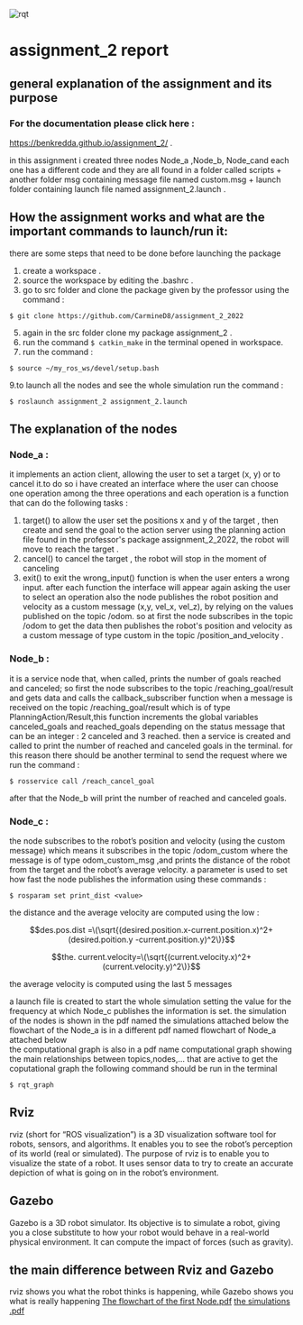 ![rqt](https://user-images.githubusercontent.com/116979828/216663283-f0e682ba-4985-40c0-8bd0-a66da79496d9.PNG)

# assignment_2 report
## general explanation of the assignment and its purpose
### For the documentation please click here :
https://benkredda.github.io/assignment_2/ .

in this assignment i created three nodes Node_a ,Node_b, Node_cand each one has a different code and they are all found in a folder called scripts + another folder msg containing message file named custom.msg + launch folder containing launch file named assignment_2.launch .
## How the assignment works and what are the important commands to launch/run it:

there are some steps that need to be done before launching the package 
1. create a workspace .
2. source the workspace by editing the .bashrc .
3. go to src folder and clone the package given by the professor using the command :
 
`$ git clone https://github.com/CarmineD8/assignment_2_2022 ` 

5. again in the src folder clone my package assignment_2 .
6. run the command `$ catkin_make` in the terminal opened in workspace.
7. run the command :  

`$ source ~/my_ros_ws/devel/setup.bash `

9.to launch all the nodes and see the whole simulation run the command :

`$ roslaunch assignment_2 assignment_2.launch`

## The explanation of the nodes
### Node_a :
it implements an action client, allowing the user to set a target (x, y) or to cancel it.to do so i have created an interface where the user can choose one operation among the three operations and each operation is a function that can do the following tasks :
1. target() to allow the user set the positions x and y of the target , then create and send the goal to the action server using the planning action file found in the professor's package assignment_2_2022, the robot will move to reach the target .
2. cancel() to cancel the target , the robot will stop in the moment of canceling
3. exit() to exit 
the wrong_input() function is when the user enters a wrong input.
after each function the interface will appear again asking the user to select an operation
also the node publishes the robot position and velocity as a custom message (x,y, vel_x, vel_z), by relying on the values
published on the topic /odom. so at first the node subscribes in the topic /odom to get the data then publishes the robot's position and velocity as a custom message of type custom in the topic /position_and_velocity .

### Node_b :
it is a service node that, when called, prints the number of goals reached and canceled; so first the node subscribes to the topic /reaching_goal/result and gets data and calls the callback_subscriber function when a message is received on the topic /reaching_goal/result which is of type PlanningAction/Result,this function increments the global variables canceled_goals and reached_goals depending on the status message that can be an integer : 2 canceled and 3 reached.
then a service is created and called to print the number of reached and canceled goals in the terminal.
for this reason there should be another terminal to send the request where we run the command :

`$ rosservice call /reach_cancel_goal`

after that the Node_b will print the number of reached and canceled goals.

### Node_c :  
the  node subscribes to the robot’s position and velocity (using the custom message)  which means it subscribes in the topic /odom_custom where the message is of type odom_custom_msg ,and prints the distance of the robot from the target and the robot’s average velocity. a parameter is used to set how fast the node publishes the information using these commands :

`$ rosparam set print_dist <value>`

the distance and the average velocity are computed using the low :

$$des.pos.dist =\(\sqrt{(desired.position.x-current.position.x)^2+(desired.poition.y -current.position.y)^2\)}$$ 

$$the. current.velocity=\(\sqrt{(current.velocity.x)^2+(current.velocity.y)^2\)}$$ 

the average velocity is computed using the last 5 messages

a launch file is created to start the whole simulation setting the value for the frequency at which Node_c publishes the information is set.
the simulation of the nodes is shown in the pdf named the simulations attached below
the flowchart of the Node_a is in a different pdf named flowchart of Node_a attached below  
the computational graph is also in a pdf name computational graph showing the main relationships between topics,nodes,... that are active 
to get the coputational graph the following command should be run in the terminal 

`$ rqt_graph`

## Rviz
rviz (short for “ROS visualization”) is a 3D visualization software tool for robots, sensors, and algorithms. It enables you to see the robot’s perception of its world (real or simulated).
The purpose of rviz is to enable you to visualize the state of a robot. It uses sensor data to try to create an accurate depiction of what is going on in the robot’s environment.

## Gazebo
Gazebo is a 3D robot simulator. Its objective is to simulate a robot, giving you a close substitute to how your robot would behave in a real-world physical environment. It can compute the impact of forces (such as gravity).

## the main difference between Rviz and Gazebo 
rviz shows you what the robot thinks is happening, while Gazebo shows you what is really happening
[The flowchart of the first Node.pdf](https://github.com/benkredda/assignment_2/files/10580600/The.flowchart.of.the.first.Node.pdf)
[the simulations .pdf](https://github.com/benkredda/assignment_2/files/10580601/the.simulations.pdf)

